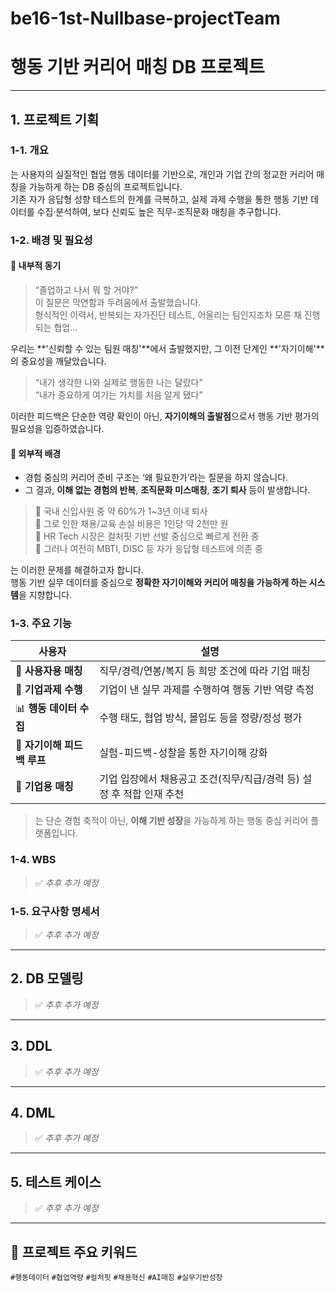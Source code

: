 # be16-1st-Nullbase-projectTeam

#  행동 기반 커리어 매칭 DB 프로젝트

---

## 1. 프로젝트 기획

### 1-1. 개요

는 사용자의 실질적인 협업 행동 데이터를 기반으로, 개인과 기업 간의 정교한 커리어 매칭을 가능하게 하는 DB 중심의 프로젝트입니다.  
기존 자가 응답형 성향 테스트의 한계를 극복하고, 실제 과제 수행을 통한 행동 기반 데이터를 수집·분석하여, 보다 신뢰도 높은 직무-조직문화 매칭을 추구합니다.

### 1-2. 배경 및 필요성

#### 🔹 내부적 동기

> “졸업하고 나서 뭐 할 거야?”  
이 질문은 막연함과 두려움에서 출발했습니다.  
형식적인 이력서, 반복되는 자가진단 테스트, 어울리는 팀인지조차 모른 채 진행되는 협업...

우리는 **'신뢰할 수 있는 팀원 매칭'**에서 출발했지만, 그 이전 단계인 **'자기이해'**의 중요성을 깨달았습니다.  

> “내가 생각한 나와 실제로 행동한 나는 달랐다”  
> “내가 중요하게 여기는 가치를 처음 알게 됐다”

이러한 피드백은 단순한 역량 확인이 아닌, **자기이해의 출발점**으로서 행동 기반 평가의 필요성을 입증하였습니다.

#### 🔹 외부적 배경

- 경험 중심의 커리어 준비 구조는 ‘왜 필요한가’라는 질문을 하지 않습니다.
- 그 결과, **이해 없는 경험의 반복**, **조직문화 미스매칭**, **조기 퇴사** 등이 발생합니다.

> 📌 국내 신입사원 중 약 60%가 1~3년 이내 퇴사  
> 📌 그로 인한 채용/교육 손실 비용은 1인당 약 2천만 원  
> 📌 HR Tech 시장은 컬처핏 기반 선발 중심으로 빠르게 전환 중  
> 📌 그러나 여전히 MBTI, DISC 등 자가 응답형 테스트에 의존 중

는 이러한 문제를 해결하고자 합니다.  
행동 기반 실무 데이터를 중심으로 **정확한 자기이해와 커리어 매칭을 가능하게 하는 시스템**을 지향합니다.

### 1-3. 주요 기능

| 사용자 | 설명 |
|--------|------|
| 🔎 **사용자용 매칭** | 직무/경력/연봉/복지 등 희망 조건에 따라 기업 매칭 |
| 📝 **기업과제 수행** | 기업이 낸 실무 과제를 수행하여 행동 기반 역량 측정 |
| 📊 **행동 데이터 수집** | 수행 태도, 협업 방식, 몰입도 등을 정량/정성 평가 |
| 🔁 **자기이해 피드백 루프** | 실험-피드백-성찰을 통한 자기이해 강화 |
| 🤝 **기업용 매칭** | 기업 입장에서 채용공고 조건(직무/직급/경력 등) 설정 후 적합 인재 추천 |

> 는 단순 경험 축적이 아닌, **이해 기반 성장**을 가능하게 하는 행동 중심 커리어 플랫폼입니다.

### 1-4. WBS  
> ✅ *추후 추가 예정*

### 1-5. 요구사항 명세서  
> ✅ *추후 추가 예정*

---

## 2. DB 모델링  
> ✅ *추후 추가 예정*

---

## 3. DDL  
> ✅ *추후 추가 예정*

---

## 4. DML  
> ✅ *추후 추가 예정*

---

## 5. 테스트 케이스  
> ✅ *추후 추가 예정*

---

## 📌 프로젝트 주요 키워드  
`#행동데이터` `#협업역량` `#컬처핏` `#채용혁신` `#AI매칭` `#실무기반성장`


